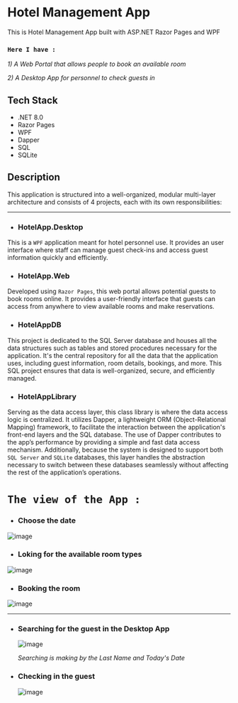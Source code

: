 # Hotel Management App
This is Hotel Management App built with ASP.NET Razor Pages and WPF 

### `Here I have :`
_1) A Web Portal that allows people to book an available room_

_2) A Desktop App for personnel to check guests in_

## Tech Stack
* .NET 8.0
* Razor Pages
* WPF
* Dapper
* SQL
* SQLite


## Description

This application is structured into a well-organized, modular multi-layer architecture and consists of 4 projects, each with its own responsibilities:

---

* ### HotelApp.Desktop
  
 This is a `WPF` application meant for hotel personnel use.
 It provides an user interface where staff can manage guest check-ins and access guest information quickly and efficiently.

* ### HotelApp.Web

 Developed using `Razor Pages`, this web portal allows potential guests to book rooms online. 
 It provides a user-friendly interface that guests can access from anywhere to view available rooms and make reservations.

* ### HotelAppDB

This project is dedicated to the SQL Server database and houses all the data structures such as tables and stored procedures necessary for the application. 
It's the central repository for all the data that the application uses, including guest information, room details, bookings, and more. 
This SQL project ensures that data is well-organized, secure, and efficiently managed.

* ### HotelAppLibrary
  
Serving as the data access layer, this class library is where the data access logic is centralized. 
It utilizes Dapper, a lightweight ORM (Object-Relational Mapping) framework, to facilitate the interaction between the application's front-end layers and the SQL database. 
The use of Dapper contributes to the app’s performance by providing a simple and fast data access mechanism. 
Additionally, because the system is designed to support both `SQL Server` and `SQLite` databases, 
this layer handles the abstraction necessary to switch between these databases seamlessly without affecting the rest of the application’s operations.


# `The view of the App :`
* ### Choose the date
![image](https://github.com/ROSTOCHEK11/HotelApp/assets/113441489/71b306bc-44a1-4ecc-8eea-dbc14d396861)

* ### Loking for the available room types
![image](https://github.com/ROSTOCHEK11/HotelApp/assets/113441489/f2a829d9-66a9-45d4-a558-c88197942d9b)

* ### Booking the room
![image](https://github.com/ROSTOCHEK11/HotelApp/assets/113441489/0875117c-86bd-4dd2-9162-cfd69b3721bd)

---

* ### Searching for the guest in the Desktop App
  ![image](https://github.com/ROSTOCHEK11/HotelApp/assets/113441489/21bbcdd3-635a-4d66-a63a-3c8bb37bab24)

  
  _Searching is making by the Last Name and Today's Date_ 

* ### Checking in the guest
  
  ![image](https://github.com/ROSTOCHEK11/HotelApp/assets/113441489/ca96df19-d958-4f5b-9d43-a9f4dfe620e5)



